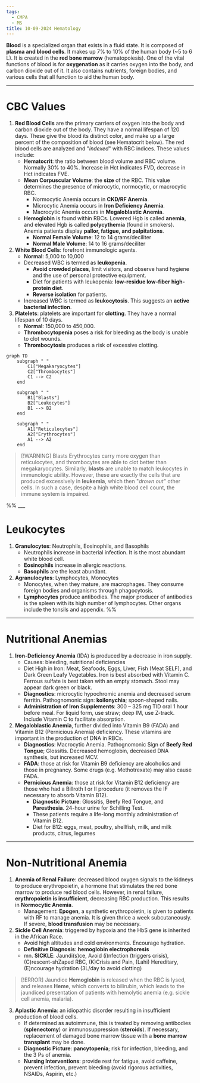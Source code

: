 ```yaml
---
tags:
  - CMPA
  - MS
title: 10-09-2024 Hematology
---
```

 **Blood** is a specialized organ that exists in a fluid state. It is composed of **plasma and blood cells**. It makes up 7% to 10% of the human body (~5 to 6 L). It is created in the **red bone marrow** (hematopoiesis). One of the vital functions of blood is for **oxygenation** as it carries oxygen into the body, and carbon dioxide out of it. It also contains nutrients, foreign bodies, and various cells that all function to aid the human body.
___
# CBC Values
1. **Red Blood Cells** are the primary carriers of oxygen into the body and carbon dioxide out of the body. They have a normal lifespan of 120 days. These give the blood its distinct color, and make up a large percent of the composition of blood (see Hematocrit below). The red blood cells are analyzed and "*indexed*" with RBC indices. These values include:
	- **Hematocrit**: the ratio between blood volume and RBC volume. Normally 30% to 40%. Increase in Hct indicates FVD, decrease in Hct indicates FVE.
	- **Mean Corpuscular Volume**: the **size** of the RBC. This value determines the presence of microcytic, normocytic, or macrocytic RBC.
		- Normocytic Anemia occurs in **CKD/RF Anemia**.
		- Microcytic Anemia occurs in **Iron Deficiency Anemia**.
		- Macrocytic Anemia occurs in **Megaloblastic Anemia**.
	- **Hemoglobin** is found within RBCs. Lowered Hgb is called **anemia**, and elevated Hgb is called **polycythemia** (found in smokers). Anemia patients display **pallor, fatigue, and palpitations**.
		- **Normal Female Volume**: 12 to 14 grams/deciliter
		- **Normal Male Volume**: 14 to 16 grams/deciliter
2. **White Blood Cells**: forefront immunologic agents.
	- **Normal**: 5,000 to 10,000
	- Decreased WBC is termed as **leukopenia**.
		- **Avoid crowded places**, limit visitors, and observe hand hygiene and the use of personal protective equipment.
		- Diet for patients with leukopenia: **low-residue low-fiber high-protein diet**.
		- **Reverse isolation** for patients.
	- Increased WBC is termed as **leukocytosis**. This suggests an **active bacterial infection**.
3. **Platelets**: platelets are important for **clotting**. They have a normal lifespan of 10 days.
	- **Normal**: 150,000 to 450,000.
	- **Thrombocytopenia** poses a risk for bleeding as the body is unable to clot wounds.
	- **Thrombocytosis** produces a risk of excessive clotting.

```mermaid
graph TD
    subgraph " "
        C1["Megakaryocytes"]
        C2["Thrombocytes"]
        C1 --> C2
    end

    subgraph " "
        B1["Blasts"]
        B2["Leukocytes"]
        B1 --> B2
    end

    subgraph " "
        A1["Reticulocytes"]
        A2["Erythrocytes"]
        A1 --> A2
    end
```
>[!WARNING] Blasts
>Erythrocytes carry more oxygen than reticulocytes, and thrombocytes are able to clot better than megakaryocytes. Similarly, **blasts** are unable to match leukocytes in immunologic ability. However, these are exactly the cells that are produced excessively in **leukemia**, which then "*drown out*" other cells. In such a case, despite a high white blood cell count, the immune system is impaired.

%% ___
# Leukocytes
1. **Granulocytes**: Neutrophils, Eosinophils, and Basophils
	- Neutrophils increase in bacterial infection. It is the most abundant white blood cell.
	- **Eosinophils** increase in allergic reactions.
	- **Basophils** are the least abundant.
2. **Agranulocytes**: Lymphocytes, Monocytes
	- Monocytes, when they mature, are macrophages. They consume foreign bodies and organisms through phagocytosis.
	- **Lymphocytes** produce antibodies. The major producer of antibodies is the spleen with its high number of lymphocytes. Other organs include the tonsils and appendix. %%
___
# Nutritional Anemias
1. **Iron-Deficiency Anemia** (IDA) is produced by a decrease in iron supply.
	- Causes: bleeding, nutritional deficiencies
	- Diet High in Iron: Meat, Seafoods, Eggs, Liver, Fish (Meat SELF), and Dark Green Leafy Vegetables. Iron is best absorbed with Vitamin C. Ferrous sulfate is best taken with an empty stomach. Stool may appear dark green or black.
	- **Diagnostics**: microcytic hypochromic anemia and decreased serum ferritin. Pathognomonic sign: **koilonychia**; spoon-shaped nails.
	- **Administration of Iron Supplements**: 300 – 325 mg TID oral 1 hour before meal. For liquid form, use straw; deep IM, use Z-track. Include Vitamin C to facilitate absorption.
2. **Megaloblastic Anemia**, further divided into Vitamin B9 (FADA) and Vitamin B12 (Pernicious Anemia) deficiency. These vitamins are important in the production of DNA in RBCs.
	- **Diagnostics**: Macrocytic Anemia. Pathognomonic Sign of **Beefy Red Tongue**; Glossitis. Decreased hemoglobin, decreased DNA synthesis, but increased MCV.
	- **FADA**: those at risk for Vitamin B9 deficiency are alcoholics and those in pregnancy. Some drugs (e.g. Methotrexate) may also cause FADA.
	- **Pernicious Anemia**: those at risk for Vitamin B12 deficiency are those who had a Billroth I or II procedure (it removes the IF necessary to absorb Vitamin B12).
		- **Diagnostic Picture**: Glossitis, Beefy Red Tongue, and **Paresthesia**. 24-hour urine for Schilling Test.
		- These patients require a life-long monthly administration of Vitamin B12.
		- Diet for B12: eggs, meat, poultry, shellfish, milk, and milk products, citrus, legumes
___
# Non-Nutritional Anemia
1. **Anemia of Renal Failure**: decreased blood oxygen signals to the kidneys to produce erythropoietin, a hormone that stimulates the red bone marrow to produce red blood cells. However, in renal failure, **erythropoietin is insufficient**, decreasing RBC production. This results in **Normocytic Anemia**.
	- Management: **Epogen**, a synthetic erythropoietin, is given to patients with RF to manage anemia. It is given thrice a week subcutaneously. If severe, **blood transfusion** may be necessary.
2. **Sickle Cell Anemia**: triggered by hypoxia and the HbS gene is inherited in the African Race.
	- Avoid high altitudes and cold environments. Encourage hydration.
	- **Definitive Diagnosis**: **hemoglobin electrophoresis**
	- mn. **SICKLE**: Jaundi(s)ce, Avoid (i)nfection (triggers crisis), (C)rescent-shZaped RBC, (K)Crisis and Pain, (Lahi) Hereditary, (E)ncourage hydration (3L/day to avoid clotting)
>[!ERROR] Jaundice
>**Hemoglobin** is released when the RBC is lysed, and releases **Heme**, which converts to bilirubin, which leads to the jaundiced presentation of patients with hemolytic anemia (e.g. sickle cell anemia, malaria).

3. **Aplastic Anemia**: an idiopathic disorder resulting in insufficient production of blood cells.
	- If determined as autoimmune, this is treated by removing antibodies (**splenectomy**) or immunosuppression (**steroids**). If necessary, replacement of damaged bone marrow tissue with a **bone marrow transplant** may be done.
	- **Diagnostic Picture**: **pancytopenia**; risk for infection, bleeding, and the 3 Ps of anemia.
	- **Nursing Interventions**: provide rest for fatigue, avoid caffeine, prevent infection, prevent bleeding (avoid rigorous activities, NSAIDs, Aspirin, etc.)